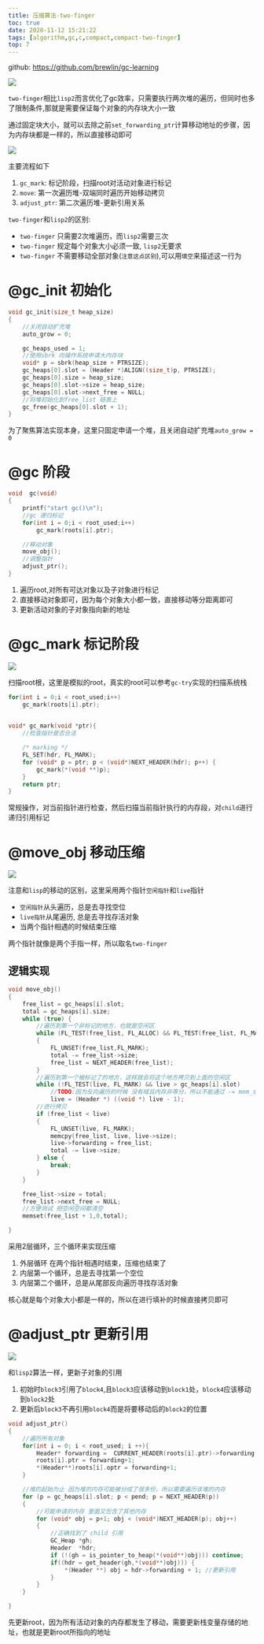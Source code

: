 ```yaml
---
title: 压缩算法-two-finger
toc: true
date: 2020-11-12 15:21:22
tags: [algorithm,gc,c,compact,compact-two-finger]
top: 7
---
```

github: https://github.com/brewlin/gc-learning

![](/images/blog/gc-learning/KHGOGFUIKO.png)

`two-finger`相比`lisp2`而言优化了gc效率，只需要执行两次堆的遍历，但同时也多了限制条件,那就是需要保证每个对象的内存块大小一致

通过固定块大小，就可以去除之前`set_forwarding_ptr`计算移动地址的步骤，因为内存块都是一样的，所以直接移动即可


![](/images/blog/gc-learning/PXQQCMLXPZ.png)

主要流程如下
1. `gc_mark`: 标记阶段，扫描root对活动对象进行标记
2. `move`: 第一次遍历堆-双端同时遍历开始移动拷贝
3. `adjust_ptr`:         第二次遍历堆-更新引用关系

`two-finger`和`lisp2`的区别:
- `two-finger` 只需要2次堆遍历，而`lisp2`需要三次
- `two-finger` 规定每个对象大小必须一致, `lisp2`无要求
- `two-finger` 不需要移动全部对象(`注意这点区别`),可以用`填空`来描述这一行为


# @gc_init 初始化
```c
void gc_init(size_t heap_size)
{
    //关闭自动扩充堆
    auto_grow = 0;

    gc_heaps_used = 1;
    //使用sbrk 向操作系统申请大内存块
    void* p = sbrk(heap_size + PTRSIZE);
    gc_heaps[0].slot = (Header *)ALIGN((size_t)p, PTRSIZE);
    gc_heaps[0].size = heap_size;
    gc_heaps[0].slot->size = heap_size;
    gc_heaps[0].slot->next_free = NULL;
    //将堆初始化到free_list 链表上
    gc_free(gc_heaps[0].slot + 1);
}
```
为了聚焦算法实现本身，这里只固定申请一个堆，且关闭自动扩充堆`auto_grow = 0`

# @gc 阶段
```c
void  gc(void)
{
    printf("start gc()\n");
    //gc 递归标记
    for(int i = 0;i < root_used;i++)
        gc_mark(roots[i].ptr);

    //移动对象
    move_obj();
    //调整指针
    adjust_ptr();
}

```

1. 遍历root,对所有可达对象以及子对象进行标记
2. 直接移动对象即可，因为每个对象大小都一致，直接移动等分距离即可
3. 更新活动对象的子对象指向新的地址

# @gc_mark 标记阶段
![](/images/blog/gc-learning/JXHYAAGVXR.png)

扫描root根，这里是模拟的root，真实的root可以参考`gc-try`实现的扫描系统栈
```c
for(int i = 0;i < root_used;i++)
    gc_mark(roots[i].ptr);
    
```

```c
void* gc_mark(void *ptr){
    //检查指针是否合法

    /* marking */
    FL_SET(hdr, FL_MARK);
    for (void* p = ptr; p < (void*)NEXT_HEADER(hdr); p++) {
        gc_mark(*(void **)p);
    }
    return ptr;
}
```
常规操作，对当前指针进行检查，然后扫描当前指针执行的内存段，对`child`进行递归引用标记

# @move_obj 移动压缩
![](/images/blog/gc-learning/QQLTNACQER.png)

注意和`lisp`的移动的区别，这里采用两个指针`空闲指针`和`live`指针
- `空闲指针`从头遍历，总是去寻找空位
- `live指针`从尾遍历, 总是去寻找存活对象
- 当两个指针相遇的时候结束压缩

两个指针就像是两个手指一样，所以取名`two-finger`

## 逻辑实现
```c
void move_obj()
{
    free_list = gc_heaps[i].slot;
    total = gc_heaps[i].size;
    while (true) {
        //遍历到第一个非标记的地方，也就是空闲区
        while (FL_TEST(free_list, FL_ALLOC) && FL_TEST(free_list, FL_MARK) && free_list < live)
        {
            FL_UNSET(free_list,FL_MARK);
            total -= free_list->size;
            free_list = NEXT_HEADER(free_list);
        }
        //遍历到第一个被标记了的地方，这样就会将这个地方拷贝到上面的空闲区
        while (!FL_TEST(live, FL_MARK) && live > gc_heaps[i].slot)
            //TODO:因为反向遍历的时候 没有域且内存非等分，所以不能通过 -= mem_size 来遍历
            live = (Header *) ((void *) live - 1);
        //进行拷贝
        if (free_list < live)
        {
            FL_UNSET(live, FL_MARK);
            memcpy(free_list, live, live->size);
            live->forwarding = free_list;
            total -= live->size;
        } else {
            break;
        }
    }

    free_list->size = total;
    free_list->next_free = NULL;
    //方便测试 把空闲空间都清空
    memset(free_list + 1,0,total);

}
```
采用2层循环，三个循环来实现压缩

1. 外层循环 在两个指针相遇时结束，压缩也结束了
2. 内层第一个循环，总是去寻找第一个空位
3. 内层第二个循环，总是从尾部反向遍历寻找存活对象


核心就是每个对象大小都是一样的，所以在进行填补的时候直接拷贝即可



# @adjust_ptr 更新引用
![](/images/blog/gc-learning/YHEMAYWHWE.png)

和`lisp2`算法一样，更新子对象的引用
1. 初始时`block3`引用了`block4`,且`block3`应该移动到`block1`处，`block4`应该移动到`block2`处
2. 更新后`block3`不再引用`block4`而是将要移动后的`block2`的位置

```c
void adjust_ptr()
{
    //遍历所有对象
    for(int i = 0; i < root_used; i ++){
        Header* forwarding =  CURRENT_HEADER(roots[i].ptr)->forwarding;
        roots[i].ptr = forwarding+1;
        *(Header**)roots[i].optr = forwarding+1;
    }

    //堆的起始为止 因为堆的内存可能被分成了很多份，所以需要遍历该堆的内存
    for (p = gc_heaps[i].slot; p < pend; p = NEXT_HEADER(p))
    {
        //可能申请的内存 里面又包含了其他内存
        for (void* obj = p+1; obj < (void*)NEXT_HEADER(p); obj++)
        {
            //正确找到了 child 引用
            GC_Heap *gh;
            Header  *hdr;
            if (!(gh = is_pointer_to_heap(*(void**)obj))) continue;
            if((hdr = get_header(gh,*(void**)obj))) {
                *(Header **) obj = hdr->forwarding + 1; //更新引用
            }
        }
    }

}
```
先更新root，因为所有活动对象的内存都发生了移动，需要更新栈变量存储的地址，也就是更新root所指向的地址




